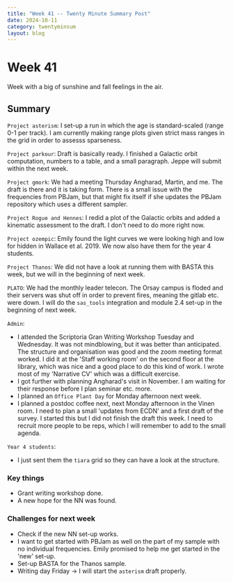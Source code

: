 ```yaml
---
title: "Week 41 -- Twenty Minute Summary Post"
date: 2024-10-11
category: twentyminsum
layout: blog
---
```

# Week 41
Week with a big of sunshine and fall feelings in the air.

## Summary
`Project asterism`: I set-up a run in which the age is standard-scaled (range 0-1 per track). I am currently making range plots given strict mass ranges in the grid in order to assesss sparseness.

`Project parkour`: Draft is basically ready. I finished a Galactic orbit computation, numbers to a table, and a small paragraph. Jeppe will submit within the next week.

`Project gmork`: We had a meeting Thursday Angharad, Martin, and me. The draft is there and it is taking form. There is a small issue with the frequencies from PBJam, but that might fix itself if she updates the PBJam repository which uses a different sampler. 

`Project Rogue and Hennes`: I redid a plot of the Galactic orbits and added a kinematic assessment to the draft. I don't need to do more right now.

`Project ozempic`: Emily found the light curves we were looking high and low for hidden in Wallace et al. 2019. We now also have them for the year 4 students.

`Project Thanos`: We did not have a look at running them with BASTA this week, but we will in the beginning of next week.

`PLATO`: We had the monthly leader telecon. The Orsay campus is floded and their servers was shut off in order to prevent fires, meaning the gitlab etc. were down.
I will do the `sas_tools` integration and module 2.4 set-up in the beginning of next week.

`Admin`:
- I attended the Scriptoria Gran Writing Workshop Tuesday and Wednesday. It was not mindblowing, but it was better than anticipated. The structure and organisation was good and the zoom meeting format worked. I did it at the 'Staff working room' on the second floor at the library, which was nice and a good place to do this kind of work. I wrote most of my 'Narrative CV' which was a difficult exercise.
- I got further with planning Angharad's visit in November. I am waiting for their response before I plan seminar etc. more.
- I planned an `Office Plant Day` for Monday afternoon next week.
- I planned a postdoc coffee next, next Monday afternoon in the Vinen room. I need to plan a small 'updates from ECDN' and a first draft of the survey. I started this but I did not finish the draft this week. I need to recruit more people to be reps, which I will remember to add to the small agenda.

`Year 4 students`:
- I just sent them the `tiara` grid so they can have a look at the structure. 


### Key things
- Grant writing workshop done.
- A new hope for the NN was found.

### Challenges for next week
- Check if the new NN set-up works.
- I want to get started with PBJam as well on the part of my sample with no individual frequencies. Emily promised to help me get started in the 'new' set-up.
- Set-up BASTA for the Thanos sample.
- Writing day Friday -> I will start the `asterism` draft properly.
